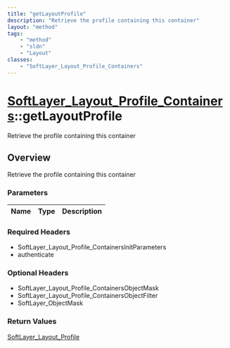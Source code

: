 ```yaml
---
title: "getLayoutProfile"
description: "Retrieve the profile containing this container"
layout: "method"
tags:
    - "method"
    - "sldn"
    - "Layout"
classes:
    - "SoftLayer_Layout_Profile_Containers"
---
```

# [SoftLayer_Layout_Profile_Containers](/reference/services/SoftLayer_Layout_Profile_Containers)::getLayoutProfile

Retrieve the profile containing this container


## Overview 
Retrieve the profile containing this container

### Parameters 
|Name | Type | Description |
| --- | --- | --- |


### Required Headers
* SoftLayer_Layout_Profile_ContainersInitParameters
* authenticate

### Optional Headers
* SoftLayer_Layout_Profile_ContainersObjectMask
* SoftLayer_Layout_Profile_ContainersObjectFilter
* SoftLayer_ObjectMask

### Return Values
<a href='/reference/datatypes/SoftLayer_Layout_Profile'>SoftLayer_Layout_Profile </a>

